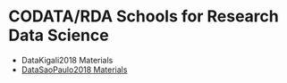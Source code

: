 # CODATA/RDA Schools for Research Data Science

   * DataKigali2018 Materials
   * [DataSaoPaulo2018 Materials](https://github.com/malfaro2/Materials/tree/master/docs/DataSaoPaulo2018)
